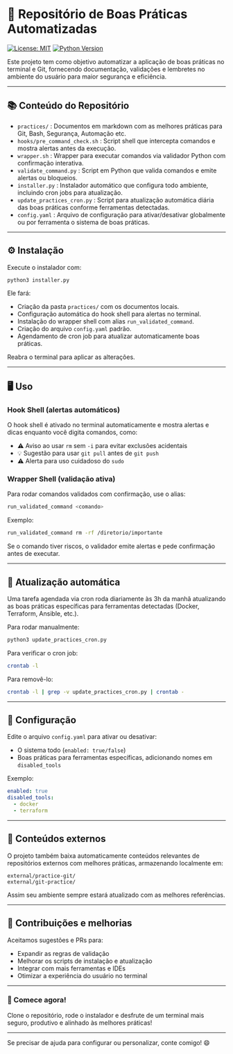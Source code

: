 # 🚀 Repositório de Boas Práticas Automatizadas

[![License: MIT](https://img.shields.io/badge/License-MIT-yellow.svg)](https://opensource.org/licenses/MIT)
[![Python Version](https://img.shields.io/badge/python-3.8%2B-blue.svg)](https://python.org/)
<!-- Add GitHub Actions Workflow Status Badge here if applicable -->
<!-- Example: ![GitHub Workflow Status](https://img.shields.io/github/workflow/status/arturdrr/best-practices-tool/main?label=build) -->

Este projeto tem como objetivo automatizar a aplicação de boas práticas no terminal e Git, fornecendo documentação, validações e lembretes no ambiente do usuário para maior segurança e eficiência.

---

## 📚 Conteúdo do Repositório

- `practices/` : Documentos em markdown com as melhores práticas para Git, Bash, Segurança, Automação etc.  
- `hooks/pre_command_check.sh` : Script shell que intercepta comandos e mostra alertas antes da execução.  
- `wrapper.sh` : Wrapper para executar comandos via validador Python com confirmação interativa.  
- `validate_command.py` : Script em Python que valida comandos e emite alertas ou bloqueios.  
- `installer.py` : Instalador automático que configura todo ambiente, incluindo cron jobs para atualização.  
- `update_practices_cron.py` : Script para atualização automática diária das boas práticas conforme ferramentas detectadas.  
- `config.yaml` : Arquivo de configuração para ativar/desativar globalmente ou por ferramenta o sistema de boas práticas.

---

## ⚙️ Instalação

Execute o instalador com:

```bash
python3 installer.py
```

Ele fará:

- Criação da pasta `practices/` com os documentos locais.  
- Configuração automática do hook shell para alertas no terminal.  
- Instalação do wrapper shell com alias `run_validated_command`.  
- Criação do arquivo `config.yaml` padrão.  
- Agendamento de cron job para atualizar automaticamente boas práticas.

Reabra o terminal para aplicar as alterações.

---

## 🖥️ Uso

### Hook Shell (alertas automáticos)

O hook shell é ativado no terminal automaticamente e mostra alertas e dicas enquanto você digita comandos, como:

- ⚠️ Aviso ao usar `rm` sem `-i` para evitar exclusões acidentais  
- 💡 Sugestão para usar `git pull` antes de `git push`  
- ⚠️ Alerta para uso cuidadoso do `sudo`

### Wrapper Shell (validação ativa)

Para rodar comandos validados com confirmação, use o alias:

```bash
run_validated_command <comando>
```

Exemplo:

```bash
run_validated_command rm -rf /diretorio/importante
```

Se o comando tiver riscos, o validador emite alertas e pede confirmação antes de executar.

---

## 🔄 Atualização automática

Uma tarefa agendada via cron roda diariamente às 3h da manhã atualizando as boas práticas específicas para ferramentas detectadas (Docker, Terraform, Ansible, etc.).

Para rodar manualmente:

```bash
python3 update_practices_cron.py
```

Para verificar o cron job:

```bash
crontab -l
```

Para removê-lo:

```bash
crontab -l | grep -v update_practices_cron.py | crontab -
```

---

## 🔧 Configuração

Edite o arquivo `config.yaml` para ativar ou desativar:

- O sistema todo (`enabled: true/false`)  
- Boas práticas para ferramentas específicas, adicionando nomes em `disabled_tools`

Exemplo:

```yaml
enabled: true
disabled_tools:
  - docker
  - terraform
```

---

## 📖 Conteúdos externos

O projeto também baixa automaticamente conteúdos relevantes de repositórios externos com melhores práticas, armazenando localmente em:

```
external/practice-git/
external/git-practice/
```

Assim seu ambiente sempre estará atualizado com as melhores referências.

---

## 🤝 Contribuições e melhorias

Aceitamos sugestões e PRs para:

- Expandir as regras de validação  
- Melhorar os scripts de instalação e atualização  
- Integrar com mais ferramentas e IDEs  
- Otimizar a experiência do usuário no terminal

---

### 🚀 Comece agora!

Clone o repositório, rode o instalador e desfrute de um terminal mais seguro, produtivo e alinhado às melhores práticas!

---

Se precisar de ajuda para configurar ou personalizar, conte comigo! 😄